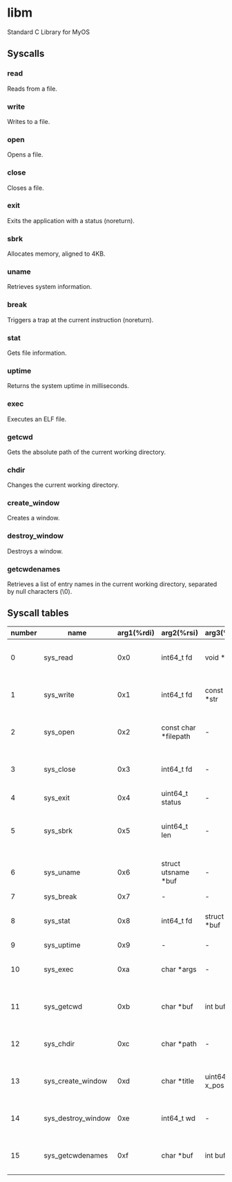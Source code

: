 # libm

Standard C Library for MyOS

## Syscalls

### read

Reads from a file.

### write

Writes to a file.

### open

Opens a file.

### close

Closes a file.

### exit

Exits the application with a status (noreturn).

### sbrk

Allocates memory, aligned to 4KB.

### uname

Retrieves system information.

### break

Triggers a trap at the current instruction (noreturn).

### stat

Gets file information.

### uptime

Returns the system uptime in milliseconds.

### exec

Executes an ELF file.

### getcwd

Gets the absolute path of the current working directory.

### chdir

Changes the current working directory.

### create_window

Creates a window.

### destroy_window

Destroys a window.

### getcwdenames

Retrieves a list of entry names in the current working directory, separated by null characters (\0).

## Syscall tables

| number | name               | arg1(%rdi) | arg2(%rsi)            | arg3(%rdx)        | arg4(%r10)     | arg5(%r8)      | arg6(%r9)       | ret(%rax)                                      |
| ------ | ------------------ | ---------- | --------------------- | ----------------- | -------------- | -------------- | --------------- | ---------------------------------------------- |
| 0      | sys_read           | 0x0        | int64_t fd            | void \*buf        | int buf_len    | -              | -               | int64_t (success: 0, error: -1)                |
| 1      | sys_write          | 0x1        | int64_t fd            | const char \*str  | int len        | -              | -               | int64_t (success: 0, error: -1)                |
| 2      | sys_open           | 0x2        | const char \*filepath | -                 | -              | -              | -               | int64_t (success: fd, error: -1)               |
| 3      | sys_close          | 0x3        | int64_t fd            | -                 | -              | -              | -               | int64_t (success: 0, error: -1)                |
| 4      | sys_exit           | 0x4        | uint64_t status       | -                 | -              | -              | -               | void                                           |
| 5      | sys_sbrk           | 0x5        | uint64_t len          | -                 | -              | -              | -               | void\* (success: pointer, error: null pointer) |
| 6      | sys_uname          | 0x6        | struct utsname \*buf  | -                 | -              | -              | -               | int64_t (success: 0, error: -1)                |
| 7      | sys_break          | 0x7        | -                     | -                 | -              | -              | -               | void                                           |
| 8      | sys_stat           | 0x8        | int64_t fd            | struct stat \*buf | -              | -              | -               | int64_t (success: 0, error: -1)                |
| 9      | sys_uptime         | 0x9        | -                     | -                 | -              | -              | -               | uint64_t                                       |
| 10     | sys_exec           | 0xa        | char \*args           | -                 | -              | -              | -               | int64_t (success: 0, error: -1)                |
| 11     | sys_getcwd         | 0xb        | char \*buf            | int buf_len       | -              | -              | -               | int64_t (success: 0, error: -1)                |
| 12     | sys_chdir          | 0xc        | char \*path           | -                 | -              | -              | -               | int64_t (success: 0, error: -1)                |
| 13     | sys_create_window  | 0xd        | char \*title          | uint64_t x_pos    | uint64_t y_pos | uint64_t width | uint64_t height | int64_t (success: wd, error: -1)               |
| 14     | sys_destroy_window | 0xe        | int64_t wd            | -                 | -              | -              | -               | int64_t (success: 0, error: -1)                |
| 15     | sys_getcwdenames   | 0xf        | char \*buf            | int buf_len       | -              | -              | -               | int64_t (success: 0, error: -1)                |
